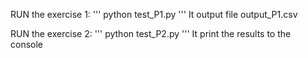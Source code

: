 RUN the exercise 1:
'''
python test_P1.py
'''
It output file output_P1.csv


RUN the exercise 2:
'''
python test_P2.py
'''
It print the results to the console


